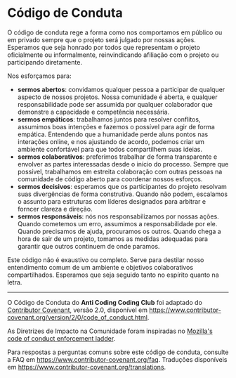 # Código de Conduta

O código de conduta rege a forma como nos comportamos em público ou em privado sempre que o projeto será julgado por nossas ações.
Esperamos que seja honrado por todos que representam o projeto oficialmente ou informalmente, reinvindicando afiliação com o projeto ou participando diretamente.

Nos esforçamos para:

* **sermos abertos**: convidamos qualquer pessoa a participar de qualquer aspecto de nossos projetos.
  Nossa comunidade é aberta, e qualquer responsabilidade pode ser assumida por qualquer colaborador que demonstre a capacidade e competência necessária.
* **sermos empáticos**: trabalhamos juntos para resolver conflitos, assumimos boas intenções e fazemos o possível para agir de forma empática.
  Entendendo que a humanidade perde aluns pontos nas interações online, e nos ajustando de acordo, podemos criar um ambiente confortável para que todos compartilhem suas ideias.
* **sermos colaborativos**: preferimos trabalhar de forma transparente e envolver as partes interessadas desde o início do processo.
  Sempre que possível, trabalhamos em estreita colaboração com outras pessoas na comunidade de código aberto para coordenar nossos esforços.
* **sermos decisivos**: esperamos que os participantes do projeto resolvam suas divergências de forma construtiva.
  Quando não podem, escalamos o assunto para estruturas com líderes designados para arbitrar e forncer clareza e direção.
* **sermos responsáveis**: nós nos responsabilizamos por nossas ações.
  Quando cometemos um erro, assumimos a responsabilidade por ele. Quando precisamos de ajuda, procuramos os outros. Quando chega a hora de sair de um projeto, tomamos as medidas adequadas para garantir que outros continuem de onde paramos.


Este código não é exaustivo ou completo.
Serve para destilar nosso entendimento comum de um ambiente e objetivos colaborativos compartilhados. Esperamos que seja seguido tanto no espírito quanto na letra.

---

O Código de Conduta do **Anti Coding Coding Club** foi adaptado do [Contributor Covenant](https://www.contributor-covenant.org),
versão 2.0, disponível em
https://www.contributor-covenant.org/version/2/0/code_of_conduct.html.

As Diretrizes de Impacto na Comunidade foram inspiradas no [Mozilla's code of conduct
enforcement ladder](https://github.com/mozilla/diversity).

Para respostas a perguntas comuns sobre este código de conduta, consulte a FAQ em https://www.contributor-covenant.org/faq. Traduções disponíveis em https://www.contributor-covenant.org/translations.